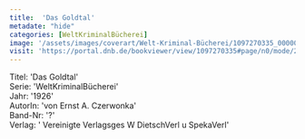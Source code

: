 ```yaml
---
title:  'Das Goldtal'
metadate: "hide"
categories: [WeltKriminalBücherei]
image: '/assets/images/coverart/Welt-Kriminal-Bücherei/1097270335_00000010.jpg'
visit: 'https://portal.dnb.de/bookviewer/view/1097270335#page/n0/mode/2up'
---
```

Titel: 'Das Goldtal' <br>
Serie: 'WeltKriminalBücherei' <br>
Jahr: '1926' <br>
AutorIn: 'von Ernst A. Czerwonka' <br>
Band-Nr: '?' <br>
Verlag: ' Vereinigte Verlagsges W DietschVerl u SpekaVerl'